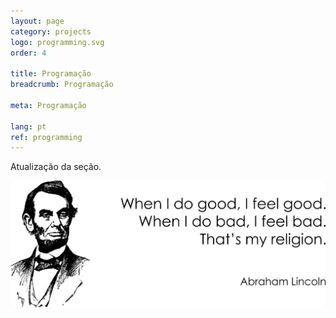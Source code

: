 ```yaml
---
layout: page
category: projects
logo: programming.svg
order: 4

title: Programação
breadcrumb: Programação

meta: Programação

lang: pt
ref: programming
---
```


Atualização da seção. 

<a data-fancybox="gallery" href="/img/programming/Lincoln.png"><img src="/img/about_the_virus/Lincoln.png" alt=""></a>
